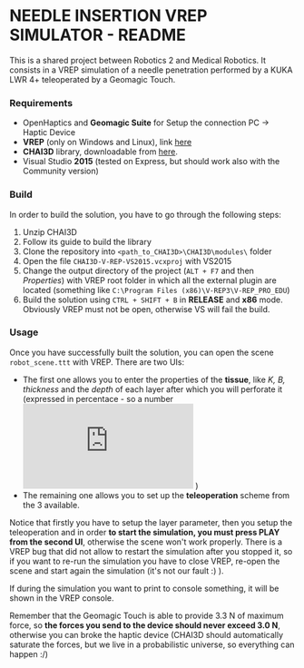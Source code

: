 # NEEDLE INSERTION VREP SIMULATOR - README
This is a shared project between Robotics 2 and Medical Robotics. It consists in a VREP simulation of a needle penetration performed by a KUKA LWR 4+ teleoperated by a Geomagic Touch.

### Requirements
- OpenHaptics and **Geomagic Suite** for Setup the connection PC -> Haptic Device
- **VREP** (only on Windows and Linux), link [here](http://www.coppeliarobotics.com/downloads.html)
- **CHAI3D** library, downloadable from [here](http://www.chai3d.org/).
- Visual Studio **2015** (tested on Express, but should work also with the Community version)

### Build
In order to build the solution, you have to go through the following steps:

1. Unzip CHAI3D
2. Follow its guide to build the library
3. Clone the repository into `<path_to_CHAI3D>\CHAI3D\modules\` folder
4. Open the file `CHAI3D-V-REP-VS2015.vcxproj` with VS2015
5. Change the output directory of the project (`ALT + F7` and then *Properties*) with VREP root folder in which all the external plugin are located (something like `C:\Program Files (x86)\V-REP3\V-REP_PRO_EDU`)
7. Build the solution using `CTRL + SHIFT + B` in **RELEASE** and **x86** mode. Obviously VREP must not be open, otherwise VS will fail the build.

### Usage
Once you have successfully built the solution, you can open the scene `robot_scene.ttt` with VREP.
There are two UIs:

- The first one allows you to enter the properties of the **tissue**, like *K, B, thickness* and the *depth* of each layer after which you will perforate it (expressed in percentace - so a number ![equation](http://www.sciweavers.org/tex2img.php?eq=%5Cin%20%5Cleft%5B%200%2C%201%5Cright%5D&bc=White&fc=Black&im=jpg&fs=12&ff=arev&edit=0) )
- The remaining one allows you to set up the **teleoperation** scheme from the 3 available.

Notice that firstly you have to setup the layer parameter, then you setup the teleoperation and in order **to start the simulation, you must press PLAY from the second UI**, otherwise the scene won't work properly.
There is a VREP bug that did not allow to restart the simulation after you stopped it, so if you want to re-run the simulation you have to close VREP, re-open the scene and start again the simulation (it's not our fault :) ).

If during the simulation you want to print to console something, it will be shown in the VREP console.

Remember that the Geomagic Touch is able to provide 3.3 N of maximum force, so **the forces you send to the device should never exceed 3.0 N**, otherwise you can broke the haptic device (CHAI3D should automatically saturate the forces, but we live in a probabilistic universe, so everything can happen :/)
